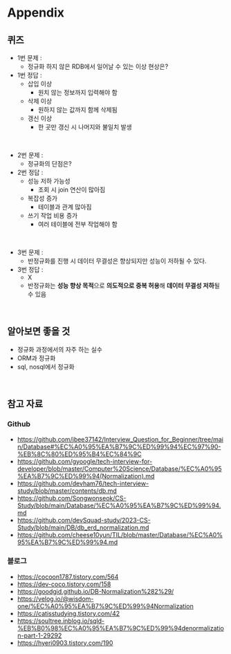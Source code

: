 # Appendix

## 퀴즈

- 1번 문제 :
    - 정규화 하지 않은 RDB에서 일어날 수 있는 이상 현상은?
- 1번 정답 :
    - 삽입 이상
        - 원치 않는 정보까지 입력해야 함
    - 삭제 이상
        - 원하지 않는 값까지 함께 삭제됨
    - 갱신 이상
        - 한 곳만 갱신 시 나머지와 불일치 발생

<br>

- 2번 문제 :
    - 정규화의 단점은?
- 2번 정답 :
    - 성능 저하 가능성
        - 조회 시 join 연산이 많아짐
    - 복잡성 증가
        - 테이블과 관계 많아짐
    - 쓰기 작업 비용 증가
        - 여러 테이블에 전부 작업해야 함

<br>

- 3번 문제 :
    - 반정규화를 진행 시 데이터 무결성은 향상되지만 성능이 저하될 수 있다.
- 3번 정답 :
    - X
    - 반정규화는 **성능 향상 목적**으로 **의도적으로 중복 허용**해 **데이터 무결성 저하**될 수 있음

<br>

## 알아보면 좋을 것

- 정규화 과정에서의 자주 하는 실수
- ORM과 정규화
- sql, nosql에서 정규화

<br>

## 참고 자료

### Github
- https://github.com/jbee37142/Interview_Question_for_Beginner/tree/main/Database#%EC%A0%95%EA%B7%9C%ED%99%94%EC%97%90-%EB%8C%80%ED%95%B4%EC%84%9C
- https://github.com/gyoogle/tech-interview-for-developer/blob/master/Computer%20Science/Database/%EC%A0%95%EA%B7%9C%ED%99%94(Normalization).md
- https://github.com/devham76/tech-interview-study/blob/master/contents/db.md
- https://github.com/Songwonseok/CS-Study/blob/main/Database/%EC%A0%95%EA%B7%9C%ED%99%94.md
- https://github.com/devSquad-study/2023-CS-Study/blob/main/DB/db_erd_normalization.md
- https://github.com/cheese10yun/TIL/blob/master/Database/%EC%A0%95%EA%B7%9C%ED%99%94.md
  
### 블로그
- https://cocoon1787.tistory.com/564
- https://dev-coco.tistory.com/158
- https://goodgid.github.io/DB-Normalization%282%29/
- https://velog.io/@wisdom-one/%EC%A0%95%EA%B7%9C%ED%99%94Normalization
- https://catisstudying.tistory.com/42
- https://soultree.inblog.io/sqld-%EB%B0%98%EC%A0%95%EA%B7%9C%ED%99%94denormalization-part-1-29292
- https://hyeri0903.tistory.com/190